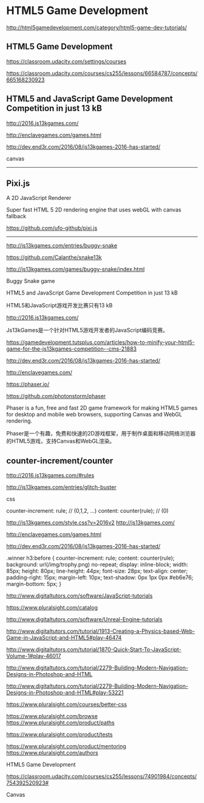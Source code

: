 # HTML5 Game Development 



http://html5gamedevelopment.com/category/html5-game-dev-tutorials/  


## HTML5 Game Development

https://classroom.udacity.com/settings/courses


https://classroom.udacity.com/courses/cs255/lessons/66584787/concepts/665168230923





## HTML5 and JavaScript Game Development Competition in just 13 kB


http://2016.js13kgames.com/






http://enclavegames.com/games.html

http://dev.end3r.com/2016/08/js13kgames-2016-has-started/





canvas

******************************************************************************

## Pixi.js

A 2D JavaScript Renderer

Super fast HTML 5 2D rendering engine that uses webGL with canvas fallback

https://github.com/ufo-github/pixi.js


******************************************************************************







http://js13kgames.com/entries/buggy-snake

https://github.com/Calanthe/snake13k

http://js13kgames.com/games/buggy-snake/index.html

Buggy Snake game


HTML5 and JavaScript Game Development Competition in just 13 kB

HTML5和JavaScript游戏开发比赛只有13 kB

http://2016.js13kgames.com/


Js13kGames是一个针对HTML5游戏开发者的JavaScript编码竞赛。

https://gamedevelopment.tutsplus.com/articles/how-to-minify-your-html5-game-for-the-js13kgames-competition--cms-21883

http://dev.end3r.com/2016/08/js13kgames-2016-has-started/

http://enclavegames.com/


https://phaser.io/


https://github.com/photonstorm/phaser

Phaser is a fun, free and fast 2D game framework for making HTML5 games for desktop and mobile web browsers, supporting Canvas and WebGL rendering.


Phaser是一个有趣，免费和快速的2D游戏框架，用于制作桌面和移动网络浏览器的HTML5游戏，支持Canvas和WebGL渲染。



## counter-increment/counter

http://2016.js13kgames.com/#rules

http://js13kgames.com/entries/glitch-buster


css

counter-increment: rule;
// (0,1,2, ...)
content: counter(rule); 
// (0)

http://js13kgames.com/style.css?v=2016v2
http://js13kgames.com/


http://enclavegames.com/games.html

http://dev.end3r.com/2016/08/js13kgames-2016-has-started/

.winner h3:before {
    counter-increment: rule;
    content: counter(rule);
    background: url(/img/trophy.png) no-repeat;
    display: inline-block;
    width: 85px;
    height: 80px;
    line-height: 44px;
    font-size: 28px;
    text-align: center;
    padding-right: 15px;
    margin-left: 10px;
    text-shadow: 0px 1px 0px #eb6e76;
    margin-bottom: 5px;
}








http://www.digitaltutors.com/software/JavaScript-tutorials


https://www.pluralsight.com/catalog



http://www.digitaltutors.com/software/Unreal-Engine-tutorials

http://www.digitaltutors.com/tutorial/1913-Creating-a-Physics-based-Web-Game-in-JavaScript-and-HTML5#play-46474


http://www.digitaltutors.com/tutorial/1870-Quick-Start-To-JavaScript-Volume-1#play-46017

http://www.digitaltutors.com/tutorial/2279-Building-Modern-Navigation-Designs-in-Photoshop-and-HTML

http://www.digitaltutors.com/tutorial/2279-Building-Modern-Navigation-Designs-in-Photoshop-and-HTML#play-53221



https://www.pluralsight.com/courses/better-css


https://www.pluralsight.com/browse
https://www.pluralsight.com/product/paths

https://www.pluralsight.com/product/tests

https://www.pluralsight.com/product/mentoring
https://www.pluralsight.com/authors





HTML5 Game Development


https://classroom.udacity.com/courses/cs255/lessons/74901984/concepts/754392520923#


Canvas














